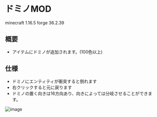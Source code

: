 # ドミノMOD

minecraft 1.16.5
forge 36.2.39

## 概要
- アイテムにドミノが追加されます。(100色以上)
## 仕様
- ドミノにエンティティが衝突すると倒れます
- 右クリックすると元に戻ります
- ドミノの置く向きは16方向あり、向きによっては分岐させることができます。

![image](https://github.com/TACOWASA059/DominoMod-1.16.5/assets/115648249/f7d6d1fd-80b1-4791-bd5e-0401d03c5fe6)
